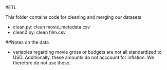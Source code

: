 #ETL

This folder contains code for cleaning and merging our datasets

- clean.py: clean movie_metadata.csv
- clean2.py: clean film.csv

##Notes on the data
- variables regarding movie gross or budgets are not all standardized to USD.
  Additionally, these amounts do not acccount for inflation. We therefore do
not use these.


